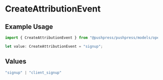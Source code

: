 # CreateAttributionEvent

## Example Usage

```typescript
import { CreateAttributionEvent } from "@pushpress/pushpress/models/operations";

let value: CreateAttributionEvent = "signup";
```

## Values

```typescript
"signup" | "client_signup"
```